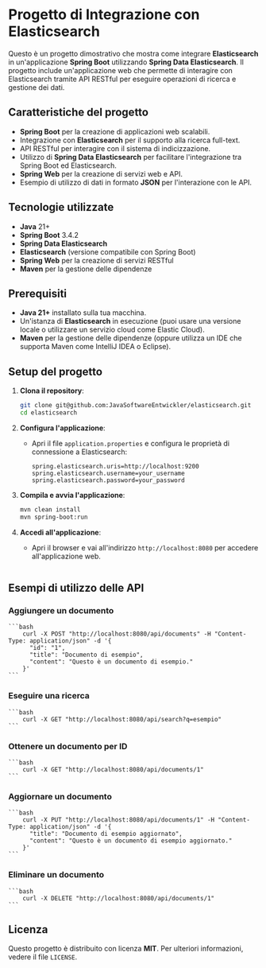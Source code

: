 # Progetto di Integrazione con Elasticsearch

Questo è un progetto dimostrativo che mostra come integrare **Elasticsearch** in un'applicazione **Spring Boot** utilizzando **Spring Data Elasticsearch**. Il progetto include un'applicazione web che permette di interagire con Elasticsearch tramite API RESTful per eseguire operazioni di ricerca e gestione dei dati.

## Caratteristiche del progetto
- **Spring Boot** per la creazione di applicazioni web scalabili.
- Integrazione con **Elasticsearch** per il supporto alla ricerca full-text.
- API RESTful per interagire con il sistema di indicizzazione.
- Utilizzo di **Spring Data Elasticsearch** per facilitare l'integrazione tra Spring Boot ed Elasticsearch.
- **Spring Web** per la creazione di servizi web e API.
- Esempio di utilizzo di dati in formato **JSON** per l'interazione con le API.

## Tecnologie utilizzate
- **Java** 21+
- **Spring Boot** 3.4.2
- **Spring Data Elasticsearch**
- **Elasticsearch** (versione compatibile con Spring Boot)
- **Spring Web** per la creazione di servizi RESTful
- **Maven** per la gestione delle dipendenze

## Prerequisiti
- **Java 21+** installato sulla tua macchina.
- Un'istanza di **Elasticsearch** in esecuzione (puoi usare una versione locale o utilizzare un servizio cloud come Elastic Cloud).
- **Maven** per la gestione delle dipendenze (oppure utilizza un IDE che supporta Maven come IntelliJ IDEA o Eclipse).

## Setup del progetto

1. **Clona il repository**:
   ```bash
   git clone git@github.com:JavaSoftwareEntwickler/elasticsearch.git
   cd elasticsearch
      ```
2. **Configura l'applicazione**:
    - Apri il file `application.properties` e configura le proprietà di connessione a Elasticsearch:
      ```properties
      spring.elasticsearch.uris=http://localhost:9200
      spring.elasticsearch.username=your_username
      spring.elasticsearch.password=your_password
      ```

3. **Compila e avvia l'applicazione**:
   ```bash
   mvn clean install
   mvn spring-boot:run
      ```
4. **Accedi all'applicazione**:
   - Apri il browser e vai all'indirizzo `http://localhost:8080` per accedere all'applicazione web.
   ```
## Esempi di utilizzo delle API

### Aggiungere un documento
    ```bash
        curl -X POST "http://localhost:8080/api/documents" -H "Content-Type: application/json" -d '{
          "id": "1",
          "title": "Documento di esempio",
          "content": "Questo è un documento di esempio."
        }'
    ```
### Eseguire una ricerca
    ```bash
        curl -X GET "http://localhost:8080/api/search?q=esempio"
    ```
### Ottenere un documento per ID
    ```bash
        curl -X GET "http://localhost:8080/api/documents/1"
    ```
### Aggiornare un documento
    ```bash
        curl -X PUT "http://localhost:8080/api/documents/1" -H "Content-Type: application/json" -d '{
          "title": "Documento di esempio aggiornato",
          "content": "Questo è un documento di esempio aggiornato."
        }'
    ```
### Eliminare un documento
    ```bash
        curl -X DELETE "http://localhost:8080/api/documents/1"
    ```
## Licenza
Questo progetto è distribuito con licenza **MIT**. Per ulteriori informazioni, vedere il file `LICENSE`.
